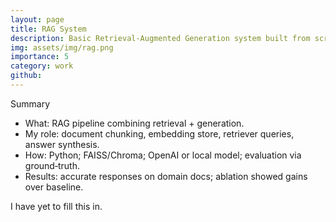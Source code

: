 ```yaml
---
layout: page
title: RAG System
description: Basic Retrieval‑Augmented Generation system built from scratch.
img: assets/img/rag.png
importance: 5
category: work
github: 
---
```


Summary

- What: RAG pipeline combining retrieval + generation.
- My role: document chunking, embedding store, retriever queries, answer synthesis.
- How: Python; FAISS/Chroma; OpenAI or local model; evaluation via ground‑truth.
- Results: accurate responses on domain docs; ablation showed gains over baseline.


I have yet to fill this in.